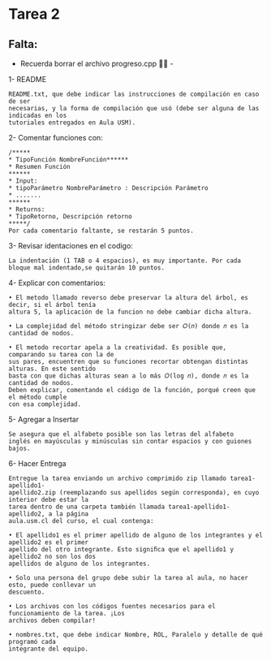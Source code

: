# Tarea 2

## Falta:
- Recuerda borrar el archivo progreso.cpp 🧘‍♂️ - 

1- README

    README.txt, que debe indicar las instrucciones de compilación en caso de ser
    necesarias, y la forma de compilación que usó (debe ser alguna de las indicadas en los
    tutoriales entregados en Aula USM).

2- Comentar funciones con:

    /*****
    * TipoFunción NombreFunción******
    * Resumen Función
    ******
    * Input:
    * tipoParámetro NombreParámetro : Descripción Parámetro
    * .......
    ******
    * Returns:
    * TipoRetorno, Descripción retorno
    *****/
    Por cada comentario faltante, se restarán 5 puntos.

3- Revisar identaciones en el codigo:

    La indentación (1 TAB o 4 espacios), es muy importante. Por cada bloque mal indentado,se quitarán 10 puntos.

4- Explicar con comentarios:

    • El metodo llamado reverso debe preservar la altura del árbol, es decir, si el árbol tenía
    altura 5, la aplicación de la funcion no debe cambiar dicha altura.
    
    • La complejidad del método stringizar debe ser 𝑂(𝑛) donde 𝑛 es la cantidad de nodos.
    
    • El metodo recortar apela a la creatividad. Es posible que, comparando su tarea con la de
    sus pares, encuentren que su funciones recortar obtengan distintas alturas. En este sentido
    basta con que dichas alturas sean a lo más 𝑂(log 𝑛), donde 𝑛 es la cantidad de nodos.
    Deben explicar, comentando el código de la función, porqué creen que el método cumple
    con esa complejidad.
    
5- Agregar a Insertar 

    Se asegura que el alfabeto posible son las letras del alfabeto
    inglés en mayúsculas y minúsculas sin contar espacios y con guiones bajos.

6- Hacer Entrega

    Entregue la tarea enviando un archivo comprimido zip llamado tarea1-apellido1-
    apellido2.zip (reemplazando sus apellidos según corresponda), en cuyo interior debe estar la
    tarea dentro de una carpeta también llamada tarea1-apellido1-apellido2, a la página
    aula.usm.cl del curso, el cual contenga:
    
    • El apellido1 es el primer apellido de alguno de los integrantes y el apellido2 es el primer
    apellido del otro integrante. Esto signiﬁca que el apellido1 y apellido2 no son los dos
    apellidos de alguno de los integrantes.
    
    • Solo una persona del grupo debe subir la tarea al aula, no hacer esto, puede conllevar un
    descuento.
    
    • Los archivos con los códigos fuentes necesarios para el funcionamiento de la tarea. ¡Los
    archivos deben compilar!
    
    • nombres.txt, que debe indicar Nombre, ROL, Paralelo y detalle de qué programó cada
    integrante del equipo.
